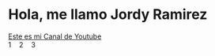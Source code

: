 <!DOCTYPE html>
<html>
<head>
  <style>
    .layout {
      display: flex;
      gap: 16px;
    }
  </style>
</head>
<body>
  <h1>Hola, me llamo Jordy Ramirez</h1>
  <a href="https://www.youtube.com/channel/UClj7HE1mg5jU1O7JENJwkZw">Este es mi Canal de Youtube</a>
  <br>
  <section class="layout">
    <div>1</div>
    <div>2</div>
    <div>3</div>
  </section>
</body>
</html>
